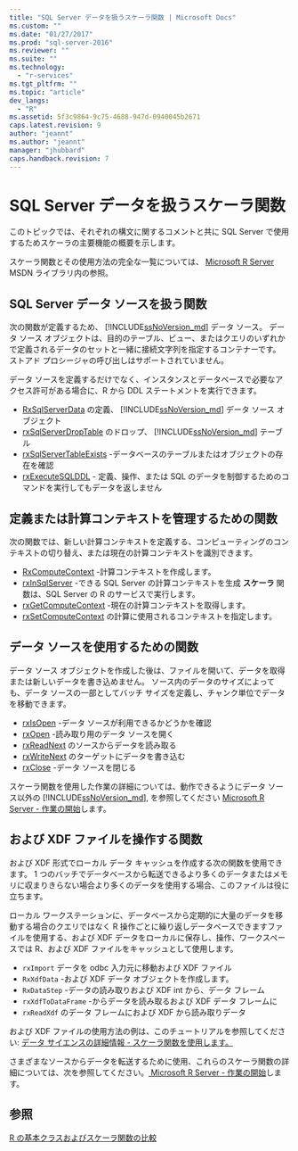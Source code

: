 ```yaml
---
title: "SQL Server データを扱うスケーラ関数 | Microsoft Docs"
ms.custom: ""
ms.date: "01/27/2017"
ms.prod: "sql-server-2016"
ms.reviewer: ""
ms.suite: ""
ms.technology: 
  - "r-services"
ms.tgt_pltfrm: ""
ms.topic: "article"
dev_langs: 
  - "R"
ms.assetid: 5f3c9864-9c75-4688-947d-0940045b2671
caps.latest.revision: 9
author: "jeannt"
ms.author: "jeannt"
manager: "jhubbard"
caps.handback.revision: 7
---
```

# SQL Server データを扱うスケーラ関数
このトピックでは、それぞれの構文に関するコメントと共に SQL Server で使用するためスケーラの主要機能の概要を示します。

スケーラ関数とその使用方法の完全な一覧については、 [Microsoft R Server](https://msdn.microsoft.com/microsoft-r/index#) MSDN ライブラリ内の参照。 

## SQL Server データ ソースを扱う関数
次の関数が定義するため、 [!INCLUDE[ssNoVersion_md](../../includes/ssnoversion-md.md)] データ ソース。 データ ソース オブジェクトは、目的のテーブル、ビュー、またはクエリのいずれかで定義されるデータのセットと一緒に接続文字列を指定するコンテナーです。 ストアド プロシージャの呼び出しはサポートされていません。  

データ ソースを定義するだけでなく、インスタンスとデータベースで必要なアクセス許可がある場合に、R から DDL ステートメントを実行できます。 
+ [RxSqlServerData](https://msdn.microsoft.com/microsoft-r/scaler/RxSqlServerData) の定義、 [!INCLUDE[ssNoVersion_md](../../includes/ssnoversion-md.md)] データ ソース オブジェクト
+ [rxSqlServerDropTable](https://msdn.microsoft.com/microsoft-r/scaler/rxSqlServerDropTable) のドロップ、 [!INCLUDE[ssNoVersion_md](../../includes/ssnoversion-md.md)] テーブル
+ [rxSqlServerTableExists](https://msdn.microsoft.com/microsoft-r/scaler/rxSqlServerTableExists) -データベースのテーブルまたはオブジェクトの存在を確認
+ [rxExecuteSQLDDL](https://msdn.microsoft.com/microsoft-r/scaler/rxExecuteSQLDDL) - 定義、操作、または SQL のデータを制御するためのコマンドを実行してもデータを返しません  

## 定義または計算コンテキストを管理するための関数
次の関数では、新しい計算コンテキストを定義する、コンピューティングのコンテキストの切り替え、または現在の計算コンテキストを識別できます。
+ [RxComputeContext](https://msdn.microsoft.com/microsoft-r/scaler/RxComputeContext) -計算コンテキストを作成します。 
+ [rxInSqlServer](https://msdn.microsoft.com/microsoft-r/scaler/rxInSqlServer) -できる SQL Server の計算コンテキストを生成 **スケーラ** 関数は、SQL Server の R のサービスで実行します。
+ [rxGetComputeContext](https://msdn.microsoft.com/microsoft-r/scaler/rxGetComputeContext) -現在の計算コンテキストを取得します。 
+ [rxSetComputeContext](https://msdn.microsoft.com/microsoft-r/scaler/rxSetComputeContext) の計算に使用されるコンテキストを指定します。 

## データ ソースを使用するための関数
データ ソース オブジェクトを作成した後は、ファイルを開いて、データを取得または新しいデータを書き込めません。 ソース内のデータのサイズによっても、データ ソースの一部としてバッチ サイズを定義し、チャンク単位でデータを移動できます。 
+ [rxIsOpen](https://msdn.microsoft.com/microsoft-r/scaler/rxIsOpen) -データ ソースが利用できるかどうかを確認
+ [rxOpen](https://msdn.microsoft.com/microsoft-r/scaler/rxOpen) -読み取り用のデータ ソースを開く
+ [rxReadNext](https://msdn.microsoft.com/microsoft-r/scaler/rxReadNext) のソースからデータを読み取る
+ [rxWriteNext](https://msdn.microsoft.com/microsoft-r/scaler/rxWriteNext) のターゲットにデータを書き込む
+ [rxClose](https://msdn.microsoft.com/microsoft-r/scaler/rxclose) -データ ソースを閉じる

スケーラ関数を使用した作業の詳細については、動作できるようにデータ ソース以外の [!INCLUDE[ssNoVersion_md](../../includes/ssnoversion-md.md)], を参照してください [ Microsoft R Server - 作業の開始](http://msdn.microsoft.com/microsoft-r/rserver/rserver-getting-started)します。

## および XDF ファイルを操作する関数
および XDF 形式でローカル データ キャッシュを作成する次の関数を使用できます。 1 つのバッチでデータベースから転送できるより多くのデータまたはメモリに収まりきらない場合より多くのデータを使用する場合、このファイルは役に立ちます。

ローカル ワークステーションに、データベースから定期的に大量のデータを移動する場合のクエリではなく R 操作ごとに繰り返しデータベースできますファイルを使用する、および XDF データをローカルに保存し、操作、ワークスペースでは R、および XDF ファイルをキャッシュとして使用します。

+ `rxImport` データを odbc 入力元に移動および XDF ファイル
+ `RxXdfData` -および XDF データ オブジェクトを作成します。
+ `RxDataStep` -データの読み取りおよび XDF int から、データ フレーム
+ `rxXdfToDataFrame` -からデータを読み取るおよび XDF データ フレームに
+ `rxReadXdf` のデータ フレームにおよび XDF から読み取りデータ

および XDF ファイルの使用方法の例は、このチュートリアルを参照してください:  [データ サイエンスの詳細情報 - スケーラ関数を使用します。](../../advanced-analytics/r-services/data-science-deep-dive-using-the-revoscaler-packages.md)

さまざまなソースからデータを転送するために使用、これらのスケーラ関数の詳細については、次を参照してください。[ Microsoft R Server - 作業の開始](http://msdn.microsoft.com/microsoft-r/rserver/rserver-getting-started)します。

## 参照
[R の基本クラスおよびスケーラ関数の比較](https://msdn.microsoft.com/microsoft-r/scaler/compare-base-r-scaler-functions)
